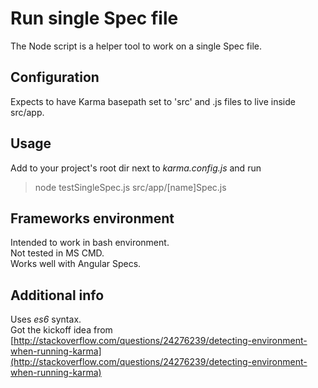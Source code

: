 # Run single Spec file 

The Node script is a helper tool to work on a single Spec file.

## Configuration

Expects to have Karma basepath set to 'src' and .js files to live inside src/app.

## Usage

Add to your project's root dir next to *karma.config.js* and run

> node testSingleSpec.js src/app/[name]Spec.js

## Frameworks environment

Intended to work in bash environment.  
Not tested in MS CMD.  
Works well with Angular Specs.  

## Additional info

Uses *es6* syntax.  
Got the kickoff idea from [http://stackoverflow.com/questions/24276239/detecting-environment-when-running-karma](http://stackoverflow.com/questions/24276239/detecting-environment-when-running-karma)
